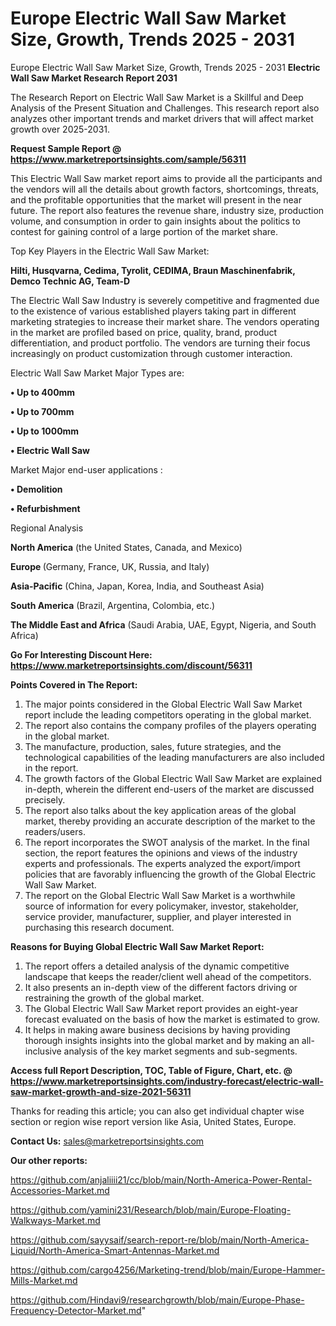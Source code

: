 # Europe Electric Wall Saw Market Size, Growth, Trends 2025 - 2031
Europe Electric Wall Saw Market Size, Growth, Trends 2025 - 2031
<strong>Electric Wall Saw Market Research Report 2031</strong>

The Research Report on Electric Wall Saw Market is a Skillful and Deep Analysis of the Present Situation and Challenges. This research report also analyzes other important trends and market drivers that will affect market growth over 2025-2031.

<strong>Request Sample Report @ <a href=https://www.marketreportsinsights.com/sample/56311>https://www.marketreportsinsights.com/sample/56311</a></strong>

This Electric Wall Saw market report aims to provide all the participants and the vendors will all the details about growth factors, shortcomings, threats, and the profitable opportunities that the market will present in the near future. The report also features the revenue share, industry size, production volume, and consumption in order to gain insights about the politics to contest for gaining control of a large portion of the market share.

Top Key Players in the Electric Wall Saw Market:

<strong>Hilti, Husqvarna, Cedima, Tyrolit, CEDIMA, Braun Maschinenfabrik, Demco Technic AG, Team-D</strong>

The Electric Wall Saw Industry is severely competitive and fragmented due to the existence of various established players taking part in different marketing strategies to increase their market share. The vendors operating in the market are profiled based on price, quality, brand, product differentiation, and product portfolio. The vendors are turning their focus increasingly on product customization through customer interaction.

Electric Wall Saw Market Major Types are:

<strong>• Up to 400mm

• Up to 700mm

• Up to 1000mm

• Electric Wall Saw</strong>

Market Major end-user applications :

<strong>• Demolition

• Refurbishment</strong>

Regional Analysis

</u><strong><b>North America</b></strong> (the United States, Canada, and Mexico)

<strong><b>Europe </b></strong>(Germany, France, UK, Russia, and Italy)

<strong><b>Asia-Pacific</b></strong> (China, Japan, Korea, India, and Southeast Asia)

<strong><b>South America</b></strong> (Brazil, Argentina, Colombia, etc.)

<strong><b>The Middle East and Africa</b></strong> (Saudi Arabia, UAE, Egypt, Nigeria, and South Africa)

<strong>Go For Interesting Discount Here: <a href=https://www.marketreportsinsights.com/discount/56311>https://www.marketreportsinsights.com/discount/56311</a></strong>

<strong>Points Covered in The Report:</strong>
<ol>
  <li>The major points considered in the Global Electric Wall Saw Market report include the leading competitors operating in the global market.</li>
  <li>The report also contains the company profiles of the players operating in the global market.</li>
  <li>The manufacture, production, sales, future strategies, and the technological capabilities of the leading manufacturers are also included in the report.</li>
  <li>The growth factors of the Global Electric Wall Saw Market are explained in-depth, wherein the different end-users of the market are discussed precisely.</li>
  <li>The report also talks about the key application areas of the global market, thereby providing an accurate description of the market to the readers/users.</li>
  <li>The report incorporates the SWOT analysis of the market. In the final section, the report features the opinions and views of the industry experts and professionals. The experts analyzed the export/import policies that are favorably influencing the growth of the Global Electric Wall Saw Market.</li>
  <li>The report on the Global Electric Wall Saw Market is a worthwhile source of information for every policymaker, investor, stakeholder, service provider, manufacturer, supplier, and player interested in purchasing this research document.</li>
</ol>
<strong>Reasons for Buying Global Electric Wall Saw Market Report:</strong>

<ol>
  <li>The report offers a detailed analysis of the dynamic competitive landscape that keeps the reader/client well ahead of the competitors.</li>
  <li>It also presents an in-depth view of the different factors driving or restraining the growth of the global market.</li>
  <li>The Global Electric Wall Saw Market report provides an eight-year forecast evaluated on the basis of how the market is estimated to grow.</li>
  <li>It helps in making aware business decisions by having providing thorough insights insights into the global market and by making an all-inclusive analysis of the key market segments and sub-segments.</li>
</ol>
<strong>Access full Report Description, TOC, Table of Figure, Chart, etc. @ <a href=https://www.marketreportsinsights.com/industry-forecast/electric-wall-saw-market-growth-and-size-2021-56311>https://www.marketreportsinsights.com/industry-forecast/electric-wall-saw-market-growth-and-size-2021-56311</a></strong>


Thanks for reading this article; you can also get individual chapter wise section or region wise report version like Asia, United States, Europe.

<strong>Contact Us:</strong>
sales@marketreportsinsights.com

<strong>Our other reports:</strong>

<a href=https://github.com/anjaliiii21/cc/blob/main/North-America-Power-Rental-Accessories-Market.md>https://github.com/anjaliiii21/cc/blob/main/North-America-Power-Rental-Accessories-Market.md</a>

<a href=https://github.com/yamini231/Research/blob/main/Europe-Floating-Walkways-Market.md>https://github.com/yamini231/Research/blob/main/Europe-Floating-Walkways-Market.md</a>

<a href=https://github.com/sayysaif/search-report-re/blob/main/North-America-Liquid/North-America-Smart-Antennas-Market.md>https://github.com/sayysaif/search-report-re/blob/main/North-America-Liquid/North-America-Smart-Antennas-Market.md</a>

<a href=https://github.com/cargo4256/Marketing-trend/blob/main/Europe-Hammer-Mills-Market.md>https://github.com/cargo4256/Marketing-trend/blob/main/Europe-Hammer-Mills-Market.md</a>

<a href=https://github.com/Hindavi9/researchgrowth/blob/main/Europe-Phase-Frequency-Detector-Market.md>https://github.com/Hindavi9/researchgrowth/blob/main/Europe-Phase-Frequency-Detector-Market.md</a>"
